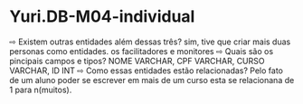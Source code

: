 # Yuri.DB-M04-individual
⇨ Existem outras entidades além dessas três? sim, tive que criar mais duas personas como entidades. os facilitadores e monitores
⇨ Quais são os pincipais campos e tipos? NOME VARCHAR, CPF VARCHAR, CURSO VARCHAR, ID INT
⇨ Como essas entidades estão relacionadas? Pelo fato de um aluno poder se escrever em mais de um curso esta se relacionana de 1 para n(muitos).
